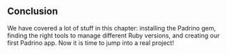 ## Conclusion

We have covered a lot of stuff in this chapter: installing the Padrino gem, finding the right tools to manage different
Ruby versions, and creating our first Padrino app. Now it is time to jump into a real project!

